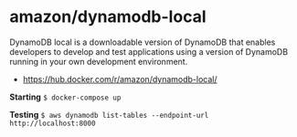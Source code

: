 # amazon/dynamodb-local

DynamoDB local is a downloadable version of DynamoDB that enables developers to develop and test applications using a version of DynamoDB running in your own development environment.

- https://hub.docker.com/r/amazon/dynamodb-local/

**Starting**
`$ docker-compose up`

**Testing**
`$ aws dynamodb list-tables --endpoint-url http://localhost:8000`